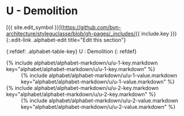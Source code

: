# U - Demolition
[{{ site.edit_symbol }}](https://github.com/bvn-architecture/styleguclasse/blob/gh-pages/_includes/{{ include.key }}){:.edit-link .alphabet-edit title="Edit this section"}

{:refdef: .alphabet-table-key}
U
: Demolition
{: refdef}

<dt markdown='block' >
{% include alphabet/alphabet-markdown/u/u-1-key.markdown key="alphabet/alphabet-markdown/u/u-1-key.markdown" %}
</dt>
<dd markdown='1'>
{% include alphabet/alphabet-markdown/u/u-1-value.markdown key="alphabet/alphabet-markdown/u/u-1-value.markdown" %}
</dd>

<dt markdown='block' >
{% include alphabet/alphabet-markdown/u/u-2-key.markdown key="alphabet/alphabet-markdown/u/u-2-key.markdown" %}
</dt>
<dd markdown='1'>
{% include alphabet/alphabet-markdown/u/u-2-value.markdown key="alphabet/alphabet-markdown/u/u-2-value.markdown" %}
</dd>
